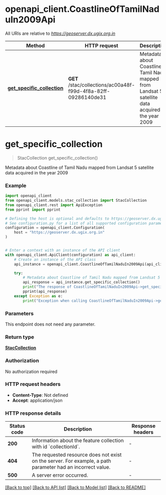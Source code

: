 # openapi_client.CoastlineOfTamilNaduIn2009Api

All URIs are relative to *https://geoserver.dx.ugix.org.in*

Method | HTTP request | Description
------------- | ------------- | -------------
[**get_specific_collection**](CoastlineOfTamilNaduIn2009Api.md#get_specific_collection) | **GET** /stac/collections/ac00a48f-f99d-4f8a-82ff-09286140de31 | Metadata about Coastline of Tamil Nadu mapped from Landsat 5 satellite data acquired in the year 2009


# **get_specific_collection**
> StacCollection get_specific_collection()

Metadata about Coastline of Tamil Nadu mapped from Landsat 5 satellite data acquired in the year 2009

### Example


```python
import openapi_client
from openapi_client.models.stac_collection import StacCollection
from openapi_client.rest import ApiException
from pprint import pprint

# Defining the host is optional and defaults to https://geoserver.dx.ugix.org.in
# See configuration.py for a list of all supported configuration parameters.
configuration = openapi_client.Configuration(
    host = "https://geoserver.dx.ugix.org.in"
)


# Enter a context with an instance of the API client
with openapi_client.ApiClient(configuration) as api_client:
    # Create an instance of the API class
    api_instance = openapi_client.CoastlineOfTamilNaduIn2009Api(api_client)

    try:
        # Metadata about Coastline of Tamil Nadu mapped from Landsat 5 satellite data acquired in the year 2009
        api_response = api_instance.get_specific_collection()
        print("The response of CoastlineOfTamilNaduIn2009Api->get_specific_collection:\n")
        pprint(api_response)
    except Exception as e:
        print("Exception when calling CoastlineOfTamilNaduIn2009Api->get_specific_collection: %s\n" % e)
```



### Parameters

This endpoint does not need any parameter.

### Return type

[**StacCollection**](StacCollection.md)

### Authorization

No authorization required

### HTTP request headers

 - **Content-Type**: Not defined
 - **Accept**: application/json

### HTTP response details

| Status code | Description | Response headers |
|-------------|-------------|------------------|
**200** | Information about the feature collection with id &#x60;collectionId&#x60;. |  -  |
**404** | The requested resource does not exist on the server. For example, a path parameter had an incorrect value. |  -  |
**500** | A server error occurred. |  -  |

[[Back to top]](#) [[Back to API list]](../README.md#documentation-for-api-endpoints) [[Back to Model list]](../README.md#documentation-for-models) [[Back to README]](../README.md)

